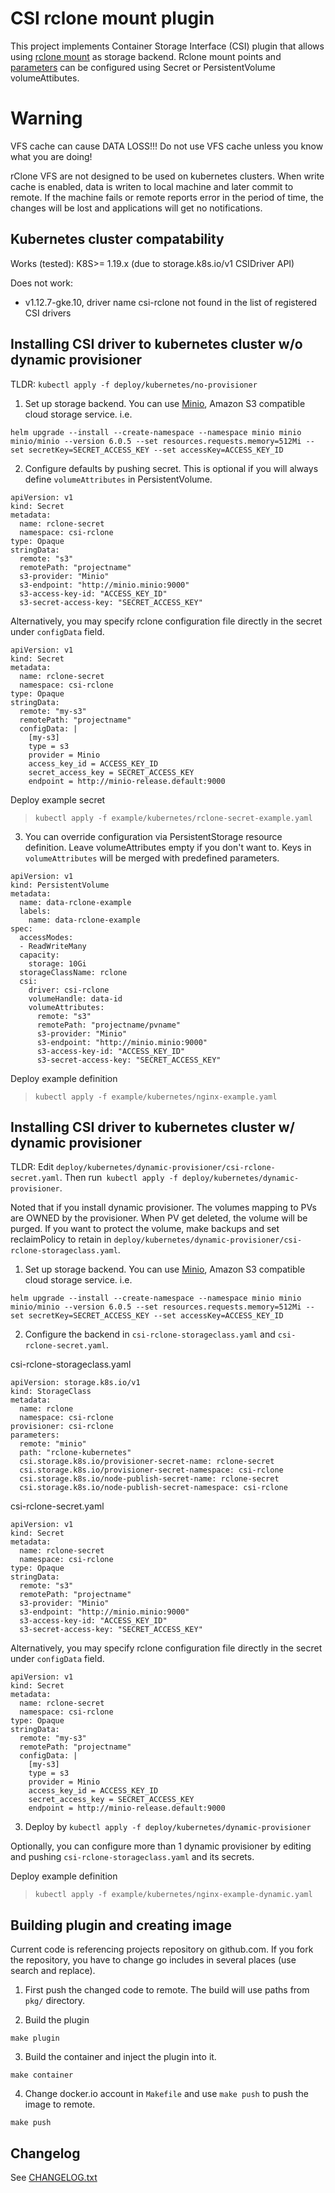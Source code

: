 
# CSI rclone mount plugin

This project implements Container Storage Interface (CSI) plugin that allows using [rclone mount](https://rclone.org/) as storage backend. Rclone mount points and [parameters](https://rclone.org/commands/rclone_mount/) can be configured using Secret or PersistentVolume volumeAttibutes. 

# Warning
VFS cache can cause DATA LOSS!!! Do not use VFS cache unless you know what you are doing!

rClone VFS are not designed to be used on kubernetes clusters. When write cache is enabled, data is writen to local machine and later commit to remote. If the machine fails or remote reports error in the period of time, the changes will be lost and applications will get no notifications.

## Kubernetes cluster compatability
Works (tested):
K8S>= 1.19.x (due to storage.k8s.io/v1 CSIDriver API)

Does not work:
- v1.12.7-gke.10, driver name csi-rclone not found in the list of registered CSI drivers


## Installing CSI driver to kubernetes cluster w/o dynamic provisioner
TLDR: `kubectl apply -f deploy/kubernetes/no-provisioner`

1. Set up storage backend. You can use [Minio](https://min.io/), Amazon S3 compatible cloud storage service.
i.e. 
```
helm upgrade --install --create-namespace --namespace minio minio minio/minio --version 6.0.5 --set resources.requests.memory=512Mi --set secretKey=SECRET_ACCESS_KEY --set accessKey=ACCESS_KEY_ID
```

2. Configure defaults by pushing secret. This is optional if you will always define `volumeAttributes` in PersistentVolume.

```
apiVersion: v1
kind: Secret
metadata:
  name: rclone-secret
  namespace: csi-rclone
type: Opaque
stringData:
  remote: "s3"
  remotePath: "projectname"
  s3-provider: "Minio"
  s3-endpoint: "http://minio.minio:9000"
  s3-access-key-id: "ACCESS_KEY_ID"
  s3-secret-access-key: "SECRET_ACCESS_KEY"
```

Alternatively, you may specify rclone configuration file directly in the secret under `configData` field.

```
apiVersion: v1
kind: Secret
metadata:
  name: rclone-secret
  namespace: csi-rclone
type: Opaque
stringData:
  remote: "my-s3"
  remotePath: "projectname"
  configData: |
    [my-s3]
    type = s3
    provider = Minio
    access_key_id = ACCESS_KEY_ID
    secret_access_key = SECRET_ACCESS_KEY
    endpoint = http://minio-release.default:9000
```

Deploy example secret
> `kubectl apply -f example/kubernetes/rclone-secret-example.yaml`

3. You can override configuration via PersistentStorage resource definition. Leave volumeAttributes empty if you don't want to. Keys in `volumeAttributes` will be merged with predefined parameters.

```
apiVersion: v1
kind: PersistentVolume
metadata:
  name: data-rclone-example
  labels:
    name: data-rclone-example
spec:
  accessModes:
  - ReadWriteMany
  capacity:
    storage: 10Gi
  storageClassName: rclone
  csi:
    driver: csi-rclone
    volumeHandle: data-id
    volumeAttributes:
      remote: "s3"
      remotePath: "projectname/pvname"
      s3-provider: "Minio"
      s3-endpoint: "http://minio.minio:9000"
      s3-access-key-id: "ACCESS_KEY_ID"
      s3-secret-access-key: "SECRET_ACCESS_KEY"
```

Deploy example definition
> `kubectl apply -f example/kubernetes/nginx-example.yaml`

## Installing CSI driver to kubernetes cluster w/ dynamic provisioner
TLDR: Edit `deploy/kubernetes/dynamic-provisioner/csi-rclone-secret.yaml`. Then run` kubectl apply -f deploy/kubernetes/dynamic-provisioner`.

Noted that if you install dynamic provisioner. The volumes mapping to PVs are OWNED by the provisioner. When PV get deleted, the volume will be purged.
If you want to protect the volume, make backups and set reclaimPolicy to retain in `deploy/kubernetes/dynamic-provisioner/csi-rclone-storageclass.yaml`.

1. Set up storage backend. You can use [Minio](https://min.io/), Amazon S3 compatible cloud storage service.
i.e. 
```
helm upgrade --install --create-namespace --namespace minio minio minio/minio --version 6.0.5 --set resources.requests.memory=512Mi --set secretKey=SECRET_ACCESS_KEY --set accessKey=ACCESS_KEY_ID
```

2. Configure the backend in `csi-rclone-storageclass.yaml` and `csi-rclone-secret.yaml`.

csi-rclone-storageclass.yaml
```
apiVersion: storage.k8s.io/v1
kind: StorageClass
metadata:
  name: rclone
  namespace: csi-rclone
provisioner: csi-rclone
parameters:
  remote: "minio"
  path: "rclone-kubernetes"
  csi.storage.k8s.io/provisioner-secret-name: rclone-secret
  csi.storage.k8s.io/provisioner-secret-namespace: csi-rclone
  csi.storage.k8s.io/node-publish-secret-name: rclone-secret
  csi.storage.k8s.io/node-publish-secret-namespace: csi-rclone
```

csi-rclone-secret.yaml
```
apiVersion: v1
kind: Secret
metadata:
  name: rclone-secret
  namespace: csi-rclone
type: Opaque
stringData:
  remote: "s3"
  remotePath: "projectname"
  s3-provider: "Minio"
  s3-endpoint: "http://minio.minio:9000"
  s3-access-key-id: "ACCESS_KEY_ID"
  s3-secret-access-key: "SECRET_ACCESS_KEY"
```

Alternatively, you may specify rclone configuration file directly in the secret under `configData` field.

```
apiVersion: v1
kind: Secret
metadata:
  name: rclone-secret
  namespace: csi-rclone
type: Opaque
stringData:
  remote: "my-s3"
  remotePath: "projectname"
  configData: |
    [my-s3]
    type = s3
    provider = Minio
    access_key_id = ACCESS_KEY_ID
    secret_access_key = SECRET_ACCESS_KEY
    endpoint = http://minio-release.default:9000
```

3. Deploy by `kubectl apply -f deploy/kubernetes/dynamic-provisioner`

Optionally, you can configure more than 1 dynamic provisioner by editing and pushing `csi-rclone-storageclass.yaml` and its secrets.

Deploy example definition
> `kubectl apply -f example/kubernetes/nginx-example-dynamic.yaml`


## Building plugin and creating image
Current code is referencing projects repository on github.com. If you fork the repository, you have to change go includes in several places (use search and replace).


1. First push the changed code to remote. The build will use paths from `pkg/` directory.

2. Build the plugin
```
make plugin
```

3. Build the container and inject the plugin into it.
```
make container
```

4. Change docker.io account in `Makefile` and use `make push` to push the image to remote. 
``` 
make push
```
## Changelog

See [CHANGELOG.txt](CHANGELOG.txt)
